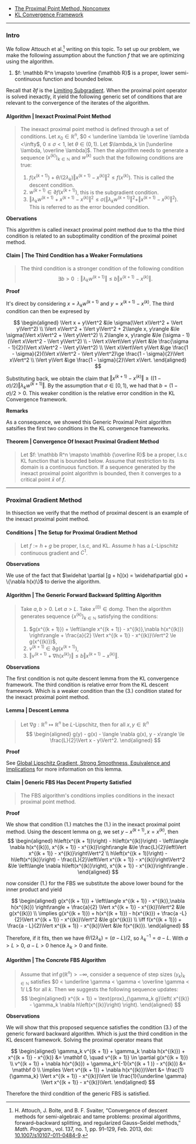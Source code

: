 - [The Proximal Point Method, Nonconvex](../The%20Proximal%20Point%20Method,%20Nonconvex.md)
- [KL Convergence Framework](KL%20Convergence%20Framework.md)

---
### **Intro**

We follow Attouch et al.[^1] writing on this topic. 
To set up our problem, we make the following assumption about the function $f$ that we are optimizing using the algorithm. 
1. $f: \mathbb R^n \mapsto \overline {\mathbb R}$ is a proper, lower semi-continuous function and bounded below. 

Recall that $\partial f$ is the [Limiting Subgradient](Limiting%20Subgradient.md). 
When the proximal point operator is solved inexactly, it yield the following generic set of conditions that are relevant to the convergence of the iterates of the algorithm. 

#### **Algorithm | Inexact Proximal Point Method**
> The inexact proximal point method is defined through a set of conditions. 
> Let $x_0 \in \mathbb R^n$, $0 < \underline \lambda \le \overline \lambda <\infty$, 
> $0 \le \sigma < 1$, let $\theta \in (0, 1)$. 
> Let $\lambda_k \in [\underline \lambda, \overline \lambda]$. 
> Then the algorithm needs to generate a sequence $(x^{(k)})_{k \in \mathbb N}$ and $w^{(k)}$ such that the following conditions are true: 
> 1. $f(x^{(k + 1)}) + \theta/(2\lambda_k)\Vert x^{(k + 1)} - x^{(k)}\Vert^2 \le f(x^{(k)})$. This is called the descent condition. 
> 2. $w^{(k + 1)} \in \partial f(x^{(k + 1)})$, this is the subgradient condition. 
> 3. $\Vert \lambda_k w^{(k + 1)} + x^{(k + 1)} - x^{(k)}\Vert^2 \le \sigma (\Vert \lambda_k w^{(k + 1)}\Vert^2 + \Vert x^{(k + 1)} - x^{(k)}\Vert^2)$. This is referred to as the error bounded condition. 

**Obervations**

This algorithm is called inexact proximal point method due to tha tthe third condition is related to an suboptimality condition of the proximal poinet method. 


#### **Claim | The Third Condition has a Weaker Formulations**
> The third condition is a stronger condition of the following condition 
> $$
>     \exists b > 0 \; : \Vert \lambda_kw^{(k + 1)}\Vert \le 
>     b\Vert x^{(k + 1)} - x^{(k)}\Vert. 
> $$

**Proof**

It's direct by considering $x = \lambda_k w^{(k + 1)}$ and $y = x^{(k + 1)} - x^{(k)}$. 
The third condition can then be expresed by 

$$
\begin{aligned}
    \Vert x + y\Vert^2 &\le
    \sigma(\Vert x\Vert^2 + \Vert y\Vert^2)
    \\
    \Vert x\Vert^2 + \Vert y\Vert^2 + 2\langle x, y\rangle 
    &\le 
    \sigma(\Vert x\Vert^2 + \Vert y\Vert^2)
    \\
    2\langle x, y\rangle &\le 
    (\sigma - 1)(\Vert x\Vert^2 - \Vert y\Vert^2)
    \\
    - \Vert x\Vert\Vert y\Vert &\le 
    \frac{\sigma - 1}{2}(\Vert x\Vert^2 - \Vert y\Vert^2)
    \\
    \Vert x\Vert\Vert y\Vert &\ge 
    \frac{1 - \sigma}{2}(\Vert x\Vert^2 - \Vert y\Vert^2)\ge 
    \frac{1 - \sigma}{2}\Vert x\Vert^2
    \\
    \Vert y\Vert &\ge 
    \frac{1 - \sigma}{2}\Vert x\Vert. 
\end{aligned}
$$

Substituting back, we obtain the claim that $\Vert x^{(k + 1)} - x^{(k)}\Vert \ge ((1 - \sigma)/2)\Vert \lambda_kw^{(k + 1)}\Vert$.
By the assumption that $\sigma \in [0, 1)$, we had that $b = (1 - \sigma)/2 > 0$. 
This weaker condition is the relative error condition in the KL Convergence framework. 

**Remarks**

As a consequence, we showed this Generic Proximal Point algorithm satsifies the first two conditions in the KL convergence frameworks. 


#### **Theorem | Convergence Of Inexact Proximal Gradient Method**
> Let $f: \mathbb R^n \mapsto \mathbb {\overline R}$ be a proper, l.s.c KL function that is bounded below. 
> Assume that restriction to its domain is a continuous function. 
> If a sequence generated by the inexact proximal point algorithm is bounded, then it converges to a critical point $\bar x$ of $f$. 

---
### **Proximal Gradient Method**

In thisection we verify that the method of proximal descent is an example of the inexact proximal point method. 

#### **Conditions | The Setup for Proximal Gradient Method**
> Let $f:= h + g$ be proper, l.s.c, and KL. 
> Assume $h$ has a $L$-Lipschitz continuous gradient and $C^1$. 

**Observations**

We use of the fact that $\widehat \partial [g + h](x) = \widehat\partial g(x) + \{\nabla h(x)\}$ to derive the algorithm. 



#### **Algorithm | The Generic Forward Backward Splitting Algorithm**
> Take $a, b > 0$. 
> Let $a > L$. 
> Take $x^{(0)} \in \text{dom} g$. 
> Then the algorithm generates sequence $\{x^{(k)}\}_{k \in \mathbb N}$ satisfying the conditions: 
> 1. $g(x^{(k + 1)}) + \left\langle x^{(k + 1)} - x^{(k)},\nabla h(x^{(k)}) \right\rangle + \frac{a}{2} \Vert x^{(k + 1)} - x^{(k)}\Vert^2 \le g(x^{(k)})$, 
> 2. $v^{(k + 1)} \in \partial g(x^{(k + 1)})$, 
> 3. $\Vert v^{(k + 1)} + \nabla h(x^{(k)})\Vert \le b \Vert x^{(k + 1)} - x^{(k)}\Vert$. 

**Observations**

The first condition is not quite descent lemma from the KL convergence framework. 
The third condition is relative error from the KL descent framework. 
Which is a weaker condition than the (3.) condition stated for the inexact proximal point method. 


#### **Lemma | Descent Lemma**
> Let $\nabla g: \mathbb R^n \mapsto \mathbb R^n$ be $L$-Lipschitz, then for all $x, y \in \mathbb R^n$
> $$
> \begin{aligned}
>     g(y) - g(x) - \langle \nabla g(x), y - x\rangle \le \frac{L}{2}\Vert x - y\Vert^2. 
> \end{aligned}
> $$

**Proof**

See [Global Lipschitz Gradient, Strong Smoothness, Equivalence and Implications](Global%20Lipschitz%20Gradient,%20Strong%20Smoothness,%20Equivalence%20and%20Implications.md) for more information on this lemma. 

#### **Claim | Generic FBS Has Decent Property Satisfied**
> The FBS algorithm's conditions implies conditions in the inexact proximal point method. 

**Proof**

We show that condition (1.) matches the (1.) in the inexact proximal point method. 
Using the descent lemma on $g$, we set $y - x^{(k + 1)}, x = x^{(k)}$, then 
$$
\begin{aligned}
    h\left(x^{(k + 1)}\right) - h\left(x^{(k)}\right) - 
    \left\langle \nabla h(x^{(k)}), x^{(k + 1)} - x^{(k)}\right\rangle 
    &\le 
    \frac{L}{2}\left\Vert x^{(k + 1)} - x^{(k)}\right\Vert^2
    \\
    h\left(x^{(k + 1)}\right) - h\left(x^{(k)}\right)
    -
    \frac{L}{2}\left\Vert x^{(k + 1)} - x^{(k)}\right\Vert^2
    &\le 
    \left\langle \nabla h\left(x^{(k)}\right), x^{(k + 1)} - x^{(k)}\right\rangle . 
\end{aligned}
$$

now consider (1.) for the FBS we substitute the above lower bound for the inner product and yield

$$
\begin{aligned}
    g(x^{(k + 1)}) + 
    \left\langle x^{(k + 1)} - x^{(k)},\nabla h(x^{(k)}) \right\rangle 
    + 
    \frac{a}{2} \Vert x^{(k + 1)} - x^{(k)}\Vert^2 
    &\le g(x^{(k)})
    \\
    \implies 
    g(x^{(k + 1)}) + 
    h(x^{(k + 1)}) - h(x^{(k)})
    +
    \frac{a -L}{2}\Vert x^{(k + 1)} - x^{(k)}\Vert^2
    &\le 
    g(x^{(k)})
    \\
    \iff 
    f(x^{(k + 1)}) + \frac{a - L}{2}\Vert x^{(k + 1)} - x^{(k)}\Vert 
    &\le 
    f(x^{(k)}).
\end{aligned}
$$

Therefore, if it fits, then we have $\theta/(2 \lambda_k) = (a - L)/2$, so $\lambda_k^{-1} = a - L$. 
With $a > L > 0$, $a - L > 0$ hence $\lambda_k > 0$ and finite. 

#### **Algorithm | The Concrete FBS Algorithm**
> Assume that $\inf g(\mathbb R^n) > -\infty$, consider a sequence of step sizes $(\gamma_k)_{k \in \mathbb N}$ satisfies $0 < \underline \gamma < \gamma < \overline \gamma < 1/ L$ for all $k$. 
> Then we suggests the following sequence updates: 
> $$
> \begin{aligned}
>     x^{(k + 1)} = \text{prox}_{\gamma_k g}\left(
>         x^{(k)} - \gamma_k \nabla h\left(x^{(k)}\right)
>     \right). 
> \end{aligned}
> $$

**Observations**

We will show that this proposed sequence satisfies the condition (3.) of the generic forward backward algorithm. 
Which is just the third condition in the KL descent framework. 
Solving the proximal operator means that 

$$
\begin{aligned}
    \gamma_k v^{(k + 1)} + \gamma_k \nabla h(x^{(k)}) + 
    x^{(k + 1)} - x^{(k)} &= \mathbf 0, \quad v^{(k + 1)} \in \partial g(x^{(k + 1)})
    \\
    v^{(k + 1)} + \nabla h(x^{(k)}) + \gamma_k^{-1}(x^{(k + 1 )} - x^{(k)}) &= \mathbf 0
    \\
    \implies 
    \Vert v^{(k + 1)} + \nabla h(x^{(k)})\Vert 
    &= 
    \frac{1}{\gamma_k} \Vert x^{(k + 1)} - x^{(k)}\Vert \le 
    \frac{1}{\underline \gamma} \Vert x^{(k + 1)} - x^{(k)}\Vert. 
\end{aligned}
$$

Therefore the third condition of the generic FBS is satisfied. 









[^1]:H. Attouch, J. Bolte, and B. F. Svaiter, “Convergence of descent methods for semi-algebraic and tame problems: proximal algorithms, forward–backward splitting, and regularized Gauss–Seidel methods,” _Math. Program._, vol. 137, no. 1, pp. 91–129, Feb. 2013, doi: [10.1007/s10107-011-0484-9](https://doi.org/10.1007/s10107-011-0484-9).